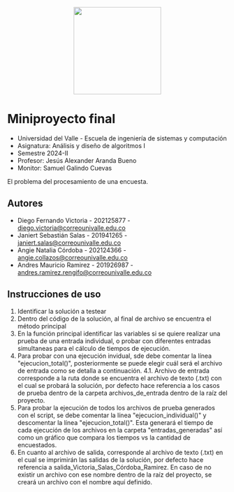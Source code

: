 <p align='center'>
  <img width='200' heigth='225' src='https://user-images.githubusercontent.com/62605744/171186764-43f7aae0-81a9-4b6e-b4ce-af963564eafb.png'>
</p>

# Miniproyecto final
- Universidad del Valle - Escuela de ingeniería de sistemas y computación
- Asignatura: Análisis y diseño de algoritmos I
- Semestre 2024-II
- Profesor: Jesús Alexander Aranda Bueno
- Monitor: Samuel Galindo Cuevas

El problema del procesamiento de una encuesta.

## Autores
- Diego Fernando Victoria - 202125877 - diego.victoria@correounivalle.edu.co
- Janiert Sebastián Salas - 201941265 - janiert.salas@correounivalle.edu.co
- Angie Natalia Córdoba - 202124366 - angie.collazos@correounivalle.edu.co
- Andres Mauricio Ramirez - 201926987 - andres.ramirez.rengifo@correounivalle.edu.co

## Instrucciones de uso
1. Identificar la solución a testear
2. Dentro del código de la solución, al final de archivo se encuentra el método principal
3. En la función principal identificar las variables si se quiere realizar una prueba de una entrada individual, o probar con diferentes entradas simultaneas para el cálculo de tiempos de ejecución.
4. Para probar con una ejecución invidual, sde debe comentar la línea "ejecucion_total()", posteriormente se puede elegir cuál será el archivo de entrada como se detalla a continuación.
4.1. Archivo de entrada corresponde a la ruta donde se encuentra el archivo de texto (.txt) con el cual se probará la solución, por defecto hace referencia a los casos de prueba dentro de la carpeta archivos_de_entrada dentro de la raíz del proyecto.
5. Para probar la ejecución de todos los archivos de prueba generados con el script, se debe comentar la línea "ejecucion_individual()" y descomentar la línea "ejecucion_total()". Esta generará el tiempo de cada ejecución de los archivos en la carpeta "entradas_generadas" así como un gráfico que compara los tiempos vs la cantidad de encuestados.
6. En cuanto al archivo de salida, corresponde al archivo de texto (.txt) en el cual se imprimirán las salidas de la solución, por defecto hace referencia a salida_Victoria_Salas_Córdoba_Ramirez. En caso de no existir un archivo con ese nombre dentro de la raíz del proyecto, se creará un archivo con el nombre aquí definido.